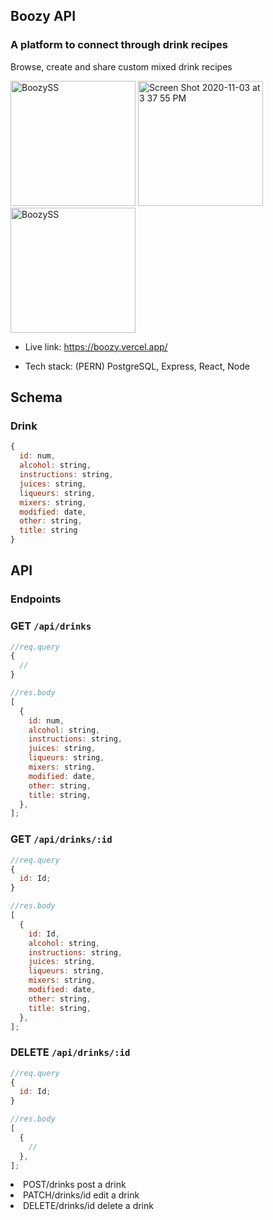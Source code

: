 ## Boozy API

### A platform to connect through drink recipes

Browse, create and share custom mixed drink recipes

<p float="left">
<img width="200" alt="BoozySS" src="https://user-images.githubusercontent.com/47507987/98051890-a9e6e900-1de9-11eb-88a4-d092b84d57e2.png">
<img width="200" alt="Screen Shot 2020-11-03 at 3 37 55 PM" src="https://user-images.githubusercontent.com/47507987/98052275-9daf5b80-1dea-11eb-8a36-4845422b1dbb.png">
<img width="200" alt="BoozySS" src="https://user-images.githubusercontent.com/47507987/98052146-4315ff80-1dea-11eb-93d4-0f357bda59a6.png">
</p>

- Live link: https://boozy.vercel.app/

- Tech stack: (PERN) PostgreSQL, Express, React, Node

## Schema

### Drink

```js
{
  id: num,
  alcohol: string,
  instructions: string,
  juices: string,
  liqueurs: string,
  mixers: string,
  modified: date,
  other: string,
  title: string
}
```

## API

### Endpoints

### GET `/api/drinks`

```js
//req.query
{
  //
}

//res.body
[
  {
    id: num,
    alcohol: string,
    instructions: string,
    juices: string,
    liqueurs: string,
    mixers: string,
    modified: date,
    other: string,
    title: string,
  },
];
```

### GET `/api/drinks/:id`

```js
//req.query
{
  id: Id;
}

//res.body
[
  {
    id: Id,
    alcohol: string,
    instructions: string,
    juices: string,
    liqueurs: string,
    mixers: string,
    modified: date,
    other: string,
    title: string,
  },
];
```

### DELETE `/api/drinks/:id`

```js
//req.query
{
  id: Id;
}

//res.body
[
  {
    //
  },
];
```

<li>POST/drinks post a drink</li>
<li>PATCH/drinks/id edit a drink</li>
<li>DELETE/drinks/id delete a drink</li>
